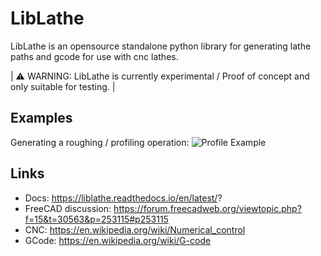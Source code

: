# LibLathe
LibLathe is an opensource standalone python library for generating lathe paths and gcode for use with cnc lathes.

| :warning: WARNING: LibLathe is currently experimental / Proof of concept and only suitable for testing. |

## Examples 
Generating a roughing / profiling operation:
![Profile Example](https://github.com/dubstar-04/LibLathe/blob/master/docs/source/LL_static/images/liblathepawn.png)

## Links
* Docs: https://liblathe.readthedocs.io/en/latest/?
* FreeCAD discussion: https://forum.freecadweb.org/viewtopic.php?f=15&t=30563&p=253115#p253115
* CNC: https://en.wikipedia.org/wiki/Numerical_control
* GCode: https://en.wikipedia.org/wiki/G-code

